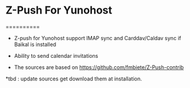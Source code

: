 # Z-Push For Yunohost
==========

* Z-push for Yunohost support IMAP sync and Carddav/Caldav sync if Baikal is installed
* Ability to send calendar invitations

* The sources are based on https://github.com/fmbiete/Z-Push-contrib

*tbd : update sources get download them at installation.
